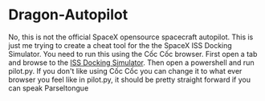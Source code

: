 # Dragon-Autopilot
No, this is not the official SpaceX opensource spacecraft autopilot. This is just me trying to create a cheat tool for the the SpaceX ISS Docking Simulator. 
You need to run this using the Cốc Cốc browser. First open a tab and browse to the [ISS Docking Simulator](https://iss-sim.spacex.com/). Then open a powershell and run pilot.py. If you don't like using Cốc Cốc you can change it to what ever browser you feel like in pilot.py, it should be pretty straight forward if you can speak Parseltongue
